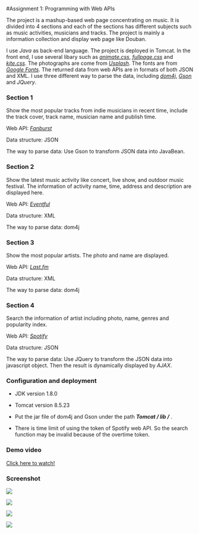 #Assignment 1: Programming with Web APIs

The project is a mashup-based web page concentrating on music. It is divided into 4 sections and each of the sections has different subjects such as music activities, musicians and tracks. The project is mainly a information collection and display web page like Douban.

I use *Java* as back-end language. The project is deployed in Tomcat. In the  front end, I use several libary such as [*animate.css*](https://daneden.github.io/animate.css/), [*fullpage.css*](https://alvarotrigo.com/fullPage/) and [*kite.css*](http://hiloki.github.io/kitecss/). The photographs are come from [*Usplash*](https://unsplash.com). The fonts are from [*Google Fonts*](https://fonts.google.com). The returned data from web APIs are in formats of both JSON and XML. I use three different way to parse the data, including [*dom4j*](https://dom4j.github.io), [*Gson*](https://github.com/google/gson) and *JQuery*.

### Section 1

Show the most popular tracks from indie musicians in recent time, include the track cover, track name, musician name and publish time.

Web API: [*Fanburst*](https://developers.fanburst.com/)

Data structure: JSON

The way to parse data: Use Gson to transform JSON data into JavaBean.

### Section 2

Show the latest music activity like concert, live show, and outdoor music festival. The information of activity name, time, address and description are displayed here.


Web API: [*Eventful*](http://api.eventful.com/docs)

Data structure: XML

The way to parse data: dom4j

### Section 3

Show the most popular artists. The photo and name are displayed.

Web API: [*Last.fm*](https://www.last.fm/api)

Data structure: XML

The way to parse data: dom4j

### Section 4

Search the information of artist including photo, name, genres and popularity index.

Web API: [*Spotify*](https://developer.spotify.com/web-api/console/)

Data structure: JSON

The way to parse data: Use JQuery to transform the JSON data into javascript object. Then the result is dynamically displayed by *AJAX*.

### Configuration and deployment

- JDK version 1.8.0
- Tomcat version 8.5.23


- Put the jar file of dom4j and Gson under the path ***Tomcat / lib /*** .
- There is time limit of using the token of Spotify web API. So the search function may be invalid because of the overtime token.

### Demo video

[Click here to watch!](https://youtu.be/XuaObOQggvs)

### Screenshot

![](https://ws2.sinaimg.cn/large/006tNc79ly1fl9hme4gmmj31kw11dx6p.jpg)

![](https://ws4.sinaimg.cn/large/006tNc79ly1fl9hmheqycj31kw11dx6q.jpg)

![](https://ws2.sinaimg.cn/large/006tNc79ly1fl9hmjelznj31kw11dx6p.jpg)

![](https://ws1.sinaimg.cn/large/006tNc79ly1fl9hmmzu27j31kw11d1kz.jpg)

